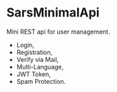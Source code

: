 # SarsMinimalApi
Mini REST api for user management.
+ Login,
+ Registration,
+ Verify via Mail,
+ Multi-Language,
+ JWT Token,
+ Spam Protection.
